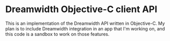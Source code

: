 # Dreamwidth Objective-C client API

This is an implementation of the Dreamwidth API written in Objective-C. My plan is
to include Dreamwidth integration in an app that I'm working on, and this code is a 
sandbox to work on those features.